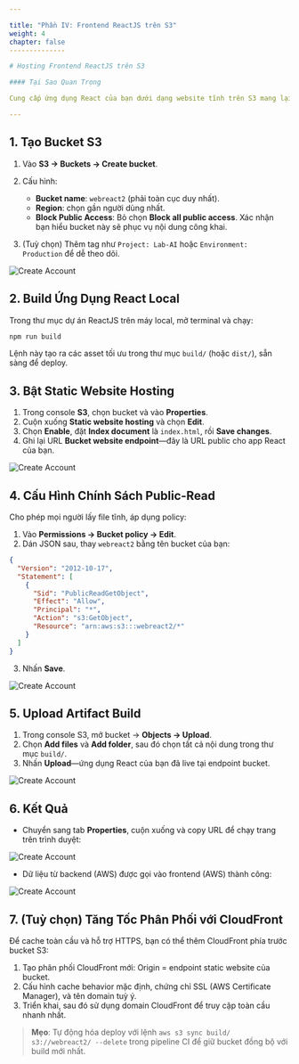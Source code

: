 ```yaml
---

title: "Phần IV: Frontend ReactJS trên S3"
weight: 4
chapter: false
--------------

# Hosting Frontend ReactJS trên S3

#### Tại Sao Quan Trọng

Cung cấp ứng dụng React của bạn dưới dạng website tĩnh trên S3 mang lại hiệu năng cực nhanh và gần như không phải quản lý vận hành. Trong phần này, bạn sẽ biến build local của React thành một trang web được lưu trữ toàn cầu. Bạn sẽ cấu hình bucket S3 cho hosting tĩnh, áp dụng kiểm soát truy cập chi tiết, và triển khai artifact production sẵn sàng—biến quy trình CI/CD phức tạp thành vài bước đơn giản.

---
```


## 1. Tạo Bucket S3

1. Vào **S3 → Buckets → Create bucket**.
2. Cấu hình:

   * **Bucket name**: `webreact2` (phải toàn cục duy nhất).
   * **Region**: chọn gần người dùng nhất.
   * **Block Public Access**: Bỏ chọn **Block all public access**. Xác nhận bạn hiểu bucket này sẽ phục vụ nội dung công khai.
3. (Tuỳ chọn) Thêm tag như `Project: Lab-AI` hoặc `Environment: Production` để dễ theo dõi.

![Create Account](../images/4/4-1.png?featherlight=false\&width=90pc)

## 2. Build Ứng Dụng React Local

Trong thư mục dự án ReactJS trên máy local, mở terminal và chạy:

```bash
npm run build
```

Lệnh này tạo ra các asset tối ưu trong thư mục `build/` (hoặc `dist/`), sẵn sàng để deploy.

## 3. Bật Static Website Hosting

1. Trong console **S3**, chọn bucket và vào **Properties**.
2. Cuộn xuống **Static website hosting** và chọn **Edit**.
3. Chọn **Enable**, đặt **Index document** là `index.html`, rồi **Save changes**.
4. Ghi lại URL **Bucket website endpoint**—đây là URL public cho app React của bạn.

![Create Account](../images/4/4-2.png?featherlight=false\&width=90pc)

## 4. Cấu Hình Chính Sách Public-Read

Cho phép mọi người lấy file tĩnh, áp dụng policy:

1. Vào **Permissions → Bucket policy → Edit**.
2. Dán JSON sau, thay `webreact2` bằng tên bucket của bạn:

```json
{
  "Version": "2012-10-17",
  "Statement": [
    {
      "Sid": "PublicReadGetObject",
      "Effect": "Allow",
      "Principal": "*",
      "Action": "s3:GetObject",
      "Resource": "arn:aws:s3:::webreact2/*"
    }
  ]
}
```

3. Nhấn **Save**.

![Create Account](../images/4/4-3.png?featherlight=false\&width=90pc)

## 5. Upload Artifact Build

1. Trong console S3, mở bucket → **Objects → Upload**.
2. Chọn **Add files** và **Add folder**, sau đó chọn tất cả nội dung trong thư mục `build/`.
3. Nhấn **Upload**—ứng dụng React của bạn đã live tại endpoint bucket.

![Create Account](../images/4/4-5.png?featherlight=false\&width=90pc)

## 6. Kết Quả

* Chuyển sang tab **Properties**, cuộn xuống và copy URL để chạy trang trên trình duyệt:

![Create Account](../images/4/4-6.png?featherlight=false\&width=90pc)

* Dữ liệu từ backend (AWS) được gọi vào frontend (AWS) thành công:

![Create Account](../images/4/4-7.png?featherlight=false\&width=90pc)

## 7. (Tuỳ chọn) Tăng Tốc Phân Phối với CloudFront

Để cache toàn cầu và hỗ trợ HTTPS, bạn có thể thêm CloudFront phía trước bucket S3:

1. Tạo phân phối CloudFront mới: Origin = endpoint static website của bucket.
2. Cấu hình cache behavior mặc định, chứng chỉ SSL (AWS Certificate Manager), và tên domain tuỳ ý.
3. Triển khai, sau đó sử dụng domain CloudFront để truy cập toàn cầu nhanh nhất.

> **Mẹo**: Tự động hóa deploy với lệnh `aws s3 sync build/ s3://webreact2/ --delete` trong pipeline CI để giữ bucket đồng bộ với build mới nhất.
